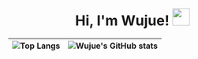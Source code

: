 
 <h1 align="center">
 Hi, I'm Wujue! <img src="https://media.giphy.com/media/hvRJCLFzcasrR4ia7z/giphy.gif" width="35px"> 
 </h1>

<div align="center">
  
| ![Top Langs](https://github-readme-stats.vercel.app/api/top-langs/?username=Wujue0115&theme=tokyonight) | ![Wujue's GitHub stats](https://github-readme-stats.vercel.app/api?username=Wujue0115&show_icons=true&theme=tokyonight) |
| -- | -- |
  
</div>

<!--
**Wujue0115/Wujue0115** is a ✨ _special_ ✨ repository because its `README.md` (this file) appears on your GitHub profile.

Here are some ideas to get you started:

- 🔭 I’m currently working on ...
- 🌱 I’m currently learning ...
- 👯 I’m looking to collaborate on ...
- 🤔 I’m looking for help with ...
- 💬 Ask me about ...
- 📫 How to reach me: ...
- 😄 Pronouns: ...
- ⚡ Fun fact: ...
-->
